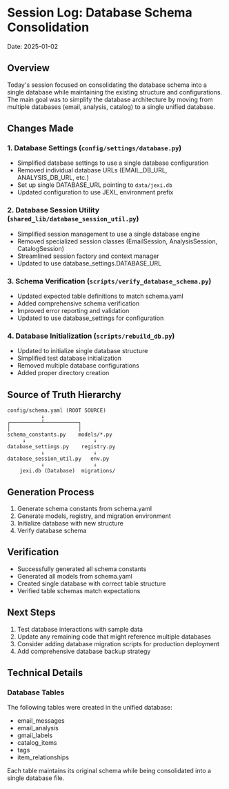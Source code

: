 # Session Log: Database Schema Consolidation
Date: 2025-01-02

## Overview
Today's session focused on consolidating the database schema into a single database while maintaining the existing structure and configurations. The main goal was to simplify the database architecture by moving from multiple databases (email, analysis, catalog) to a single unified database.

## Changes Made

### 1. Database Settings (`config/settings/database.py`)
- Simplified database settings to use a single database configuration
- Removed individual database URLs (EMAIL_DB_URL, ANALYSIS_DB_URL, etc.)
- Set up single DATABASE_URL pointing to `data/jexi.db`
- Updated configuration to use JEXI_ environment prefix

### 2. Database Session Utility (`shared_lib/database_session_util.py`)
- Simplified session management to use a single database engine
- Removed specialized session classes (EmailSession, AnalysisSession, CatalogSession)
- Streamlined session factory and context manager
- Updated to use database_settings.DATABASE_URL

### 3. Schema Verification (`scripts/verify_database_schema.py`)
- Updated expected table definitions to match schema.yaml
- Added comprehensive schema verification
- Improved error reporting and validation
- Updated to use database_settings for configuration

### 4. Database Initialization (`scripts/rebuild_db.py`)
- Updated to initialize single database structure
- Simplified test database initialization
- Removed multiple database configurations
- Added proper directory creation

## Source of Truth Hierarchy
```
config/schema.yaml (ROOT SOURCE)
           ↓
┌──────────┴───────────┐
│                      │
schema_constants.py    models/*.py
     ↓                      ↓
database_settings.py    registry.py
           ↓                ↓
database_session_util.py   env.py
           ↓                ↓
    jexi.db (Database)  migrations/
```

## Generation Process
1. Generate schema constants from schema.yaml
2. Generate models, registry, and migration environment
3. Initialize database with new structure
4. Verify database schema

## Verification
- Successfully generated all schema constants
- Generated all models from schema.yaml
- Created single database with correct table structure
- Verified table schemas match expectations

## Next Steps
1. Test database interactions with sample data
2. Update any remaining code that might reference multiple databases
3. Consider adding database migration scripts for production deployment
4. Add comprehensive database backup strategy

## Technical Details
### Database Tables
The following tables were created in the unified database:
- email_messages
- email_analysis
- gmail_labels
- catalog_items
- tags
- item_relationships

Each table maintains its original schema while being consolidated into a single database file.
